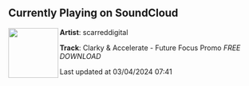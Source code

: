 ## Currently Playing on SoundCloud

[<img align="left" width="100" src="https://i1.sndcdn.com/artworks-ZI1rCeSrn7nztmhA-GEpKsg-t500x500.jpg">](https://soundcloud.com/scarreddigital-com/clarky-accelerate-future-focus)

**Artist**: scarreddigital 

**Track**: Clarky & Accelerate - Future Focus Promo *FREE DOWNLOAD*

Last updated at 03/04/2024 07:41
